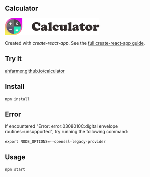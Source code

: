 Calculator
---
<img src="Logotype primary.png" width="60%" height="60%" />

Created with *create-react-app*. See the [full create-react-app guide](https://github.com/facebookincubator/create-react-app/blob/master/packages/react-scripts/template/README.md).



Try It
---

[ahfarmer.github.io/calculator](https://ahfarmer.github.io/calculator/)



Install
---

`npm install`


Error
---

If encountered "Error: error:0308010C:digital envelope routines::unsupported", try running the following command:

`export NODE_OPTIONS=--openssl-legacy-provider`



Usage
---

`npm start`
